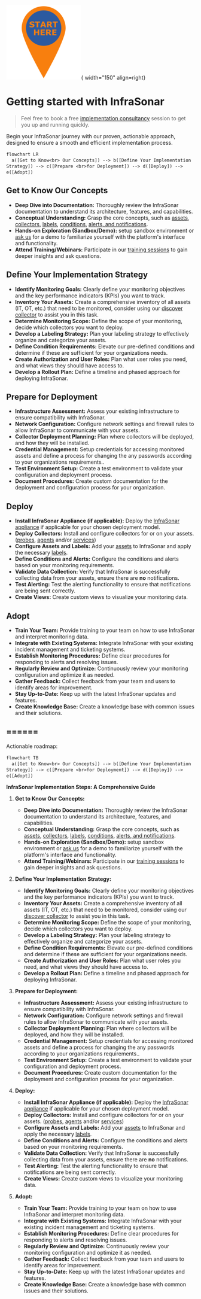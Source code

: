 ![Start here](../images/introduction_starthere.png){ width="150" align=right}

# Getting started with InfraSonar

> Feel free to book a free [implementation consultancy](../support/consultancy.md) session to get you up and running quickly.

Begin your InfraSonar journey with our proven, actionable approach, designed to ensure a smooth and efficient implementation process.

``` mermaid
flowchart LR
  a([Get to Know<br> Our Concepts]) --> b([Define Your Implementation Strategy]) --> c([Prepare <br>for Deployment]) --> d([Deploy]) --> e([Adopt])
```

## Get to Know Our Concepts

* **Deep Dive into Documentation:** Thoroughly review the InfraSonar documentation to understand its architecture, features, and capabilities.
* **Conceptual Understanding:** Grasp the core concepts, such as [assets](../concept/assets.md), [collectors](../concept/collectors.md), [labels](../application/labels.md), [conditions](../concept/conditions.md), [alerts, and notifications](../concept/alerts-notifications.md).
* **Hands-on Exploration (Sandbox/Demo):** setup sandbox environment or [ask us](../support/index.md) for a demo to familiarize yourself with the platform's interface and functionality.
* **Attend Training/Webinars:** Participate in our [training sessions](../support/training.md) to gain deeper insights and ask questions.

## Define Your Implementation Strategy

* **Identify Monitoring Goals:** Clearly define your monitoring objectives and the key performance indicators (KPIs) you want to track.
* **Inventory Your Assets:** Create a comprehensive inventory of all assets (IT, OT, etc.) that need to be monitored, consider using our [discover collector](../collectors/agents/discovery.md) to assist you in this task.
* **Determine Monitoring Scope:** Define the scope of your monitoring, decide which collectors you want to deploy.
* **Develop a Labeling Strategy:** Plan your labeling strategy to effectively organize and categorize your assets.
* **Define Condition Requirements:** Elevate our pre-defined conditions and determine if these are sufficient for your organizations needs.
* **Create Authorization and User Roles:** Plan what user roles you need, and what views they should have access to.
* **Develop a Rollout Plan:** Define a timeline and phased approach for deploying InfraSonar.

## Prepare for Deployment

 * **Infrastructure Assessment:** Assess your existing infrastructure to ensure compatibility with InfraSonar.
 * **Network Configuration:** Configure network settings and firewall rules to allow InfraSonar to communicate with your assets.
 * **Collector Deployment Planning:** Plan where collectors will be deployed, and how they will be installed.
 * **Credential Management:** Setup credentials for accessing monitored assets and define a process for changing the any passwords according to your organizations requirements.. 
 * **Test Environment Setup:** Create a test environment to validate your configuration and deployment process.
 * **Document Procedures:** Create custom documentation for the deployment and configuration process for your organization.

## Deploy

* **Install InfraSonar Appliance (if applicable):** Deploy the [InfraSonar appliance](../collectors/probes/appliance/index.md) if applicable for your chosen deployment model.
* **Deploy Collectors:** Install and configure collectors for or on your assets. ([probes](../collectors/probes/index.md), [agents]((../collectors/agents/index.md)) and/or [services](../collectors/services/index.md))
* **Configure Assets and Labels:** Add your [assets](../application/assets.md) to InfraSonar and apply the necessary [labels](../application/labels.md).
* **Define Conditions and Alerts:** Configure the conditions and alerts based on your monitoring requirements.
* **Validate Data Collection:** Verify that InfraSonar is successfully collecting data from your assets, ensure there are **no** notifications.
* **Test Alerting:** Test the alerting functionality to ensure that notifications are being sent correctly.
* **Create Views:** Create custom views to visualize your monitoring data.

## Adopt

* **Train Your Team:** Provide training to your team on how to use InfraSonar and interpret monitoring data.
* **Integrate with Existing Systems:** Integrate InfraSonar with your existing incident management and ticketing systems.
* **Establish Monitoring Procedures:** Define clear procedures for responding to alerts and resolving issues.
* **Regularly Review and Optimize:** Continuously review your monitoring configuration and optimize it as needed.
* **Gather Feedback:** Collect feedback from your team and users to identify areas for improvement.
* **Stay Up-to-Date:** Keep up with the latest InfraSonar updates and features.
* **Create Knowledge Base:** Create a knowledge base with common issues and their solutions.


## ======
Actionable roadmap:

``` mermaid
flowchart TB
  a([Get to Know<br> Our Concepts]) --> b([Define Your Implementation Strategy]) --> c([Prepare <br>for Deployment]) --> d([Deploy]) --> e([Adopt])
```

**InfraSonar Implementation Steps: A Comprehensive Guide**

1.  **Get to Know Our Concepts:**
    * **Deep Dive into Documentation:** Thoroughly review the InfraSonar documentation to understand its architecture, features, and capabilities.
    * **Conceptual Understanding:** Grasp the core concepts, such as [assets](../concept/assets.md), [collectors](../concept/collectors.md), [labels](../application/labels.md), [conditions](../concept/conditions.md), [alerts, and notifications](../concept/alerts-notifications.md).
    * **Hands-on Exploration (Sandbox/Demo):** setup sandbox environment or [ask us](../support/index.md) for a demo to familiarize yourself with the platform's interface and functionality.
    * **Attend Training/Webinars:** Participate in our [training sessions](../support/training.md) to gain deeper insights and ask questions.

2.  **Define Your Implementation Strategy:**
    * **Identify Monitoring Goals:** Clearly define your monitoring objectives and the key performance indicators (KPIs) you want to track.
    * **Inventory Your Assets:** Create a comprehensive inventory of all assets (IT, OT, etc.) that need to be monitored, consider using our [discover collector](../collectors/agents/discovery.md) to assist you in this task.
    * **Determine Monitoring Scope:** Define the scope of your monitoring, decide which collectors you want to deploy.
    * **Develop a Labeling Strategy:** Plan your labeling strategy to effectively organize and categorize your assets.
    * **Define Condition Requirements:** Elevate our pre-defined conditions and determine if these are sufficient for your organizations needs.
    * **Create Authorization and User Roles:** Plan what user roles you need, and what views they should have access to.
    * **Develop a Rollout Plan:** Define a timeline and phased approach for deploying InfraSonar.

3.  **Prepare for Deployment:**
    * **Infrastructure Assessment:** Assess your existing infrastructure to ensure compatibility with InfraSonar.
    * **Network Configuration:** Configure network settings and firewall rules to allow InfraSonar to communicate with your assets.
    * **Collector Deployment Planning:** Plan where collectors will be deployed, and how they will be installed.
    * **Credential Management:** Setup credentials for accessing monitored assets and define a process for changing the any passwords according to your organizations requirements.. 
    * **Test Environment Setup:** Create a test environment to validate your configuration and deployment process.
    * **Document Procedures:** Create custom documentation for the deployment and configuration process for your organization.

4.  **Deploy:**
    * **Install InfraSonar Appliance (if applicable):** Deploy the [InfraSonar appliance](../collectors/probes/appliance/index.md) if applicable for your chosen deployment model.
    * **Deploy Collectors:** Install and configure collectors for or on your assets. ([probes](../collectors/probes/index.md), [agents]((../collectors/agents/index.md)) and/or [services](../collectors/services/index.md))
    * **Configure Assets and Labels:** Add your [assets](../application/assets.md) to InfraSonar and apply the necessary [labels](../application/labels.md).
    * **Define Conditions and Alerts:** Configure the conditions and alerts based on your monitoring requirements.
    * **Validate Data Collection:** Verify that InfraSonar is successfully collecting data from your assets, ensure there are **no** notifications.
    * **Test Alerting:** Test the alerting functionality to ensure that notifications are being sent correctly.
    * **Create Views:** Create custom views to visualize your monitoring data.

5.  **Adopt:**
    * **Train Your Team:** Provide training to your team on how to use InfraSonar and interpret monitoring data.
    * **Integrate with Existing Systems:** Integrate InfraSonar with your existing incident management and ticketing systems.
    * **Establish Monitoring Procedures:** Define clear procedures for responding to alerts and resolving issues.
    * **Regularly Review and Optimize:** Continuously review your monitoring configuration and optimize it as needed.
    * **Gather Feedback:** Collect feedback from your team and users to identify areas for improvement.
    * **Stay Up-to-Date:** Keep up with the latest InfraSonar updates and features.
    * **Create Knowledge Base:** Create a knowledge base with common issues and their solutions.